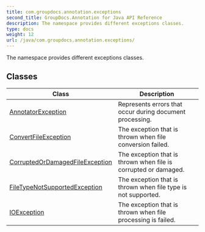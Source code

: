 ```yaml
---
title: com.groupdocs.annotation.exceptions
second_title: GroupDocs.Annotation for Java API Reference
description: The namespace provides different exceptions classes.
type: docs
weight: 12
url: /java/com.groupdocs.annotation.exceptions/
---
```


The namespace provides different exceptions classes.


## Classes

| Class | Description |
| --- | --- |
| [AnnotatorException](../com.groupdocs.annotation.exceptions/annotatorexception) | Represents errors that occur during document processing. |
| [ConvertFileException](../com.groupdocs.annotation.exceptions/convertfileexception) | The exception that is thrown when file conversion failed. |
| [CorruptedOrDamagedFileException](../com.groupdocs.annotation.exceptions/corruptedordamagedfileexception) | The exception that is thrown when file is corrupted or damaged. |
| [FileTypeNotSupportedException](../com.groupdocs.annotation.exceptions/filetypenotsupportedexception) | The exception that is thrown when file type is not supported. |
| [IOException](../com.groupdocs.annotation.exceptions/ioexception) | The exception that is thrown when file processing is failed. |
